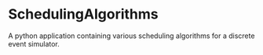 # SchedulingAlgorithms
A python application containing various scheduling algorithms for a discrete event simulator.
